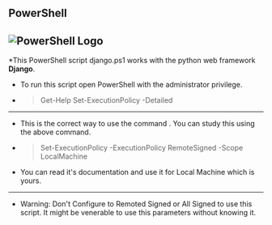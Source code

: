 ## PowerShell
![PowerShell Logo](https://imgs.search.brave.com/iH_Sy2DQ0_r4D4LuNFf4o6PnxDOmMjfgWz7OvrJh6kA/rs:fit:474:158:1/g:ce/aHR0cHM6Ly93d3cu/ZnVsbHN0YWNrcHl0/aG9uLmNvbS9pbWcv/bG9nb3MvcG93ZXJz/aGVsbC5wbmc)
-
*This PowerShell script django.ps1 works with the python web framework **Django**. 

- To run this script open PowerShell with the administrator privilege.
- > Get-Help Set-ExecutionPolicy -Detailed
 ___
 * This is the correct way to use the command . You can study this using the above command.
-  > Set-ExecutionPolicy -ExecutionPolicy RemoteSigned -Scope LocalMachine
- You can read it's documentation and use it for Local Machine which is yours.
___
- Warning: Don't Configure to Remoted Signed or All Signed to use this script. It might be venerable to use this parameters without knowing it. 
